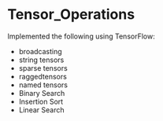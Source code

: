 # Tensor_Operations

Implemented the following using TensorFlow:

- broadcasting
- string tensors
- sparse tensors
- raggedtensors
- named tensors
- Binary Search
- Insertion Sort
- Linear Search
